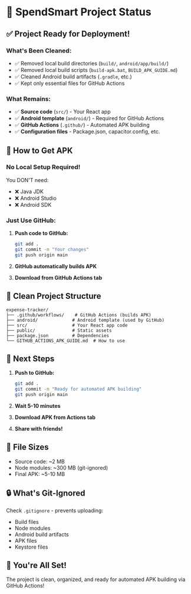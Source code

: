 # 🚀 SpendSmart Project Status

## ✅ Project Ready for Deployment!

### What's Been Cleaned:
- ✅ Removed local build directories (`build/`, `android/app/build/`)
- ✅ Removed local build scripts (`build-apk.bat`, `BUILD_APK_GUIDE.md`)
- ✅ Cleaned Android build artifacts (`.gradle`, etc.)
- ✅ Kept only essential files for GitHub Actions

### What Remains:
- ✅ **Source code** (`src/`) - Your React app
- ✅ **Android template** (`android/`) - Required for GitHub Actions
- ✅ **GitHub Actions** (`.github/`) - Automated APK building
- ✅ **Configuration files** - Package.json, capacitor.config, etc.

## 📱 How to Get APK

### No Local Setup Required!
You DON'T need:
- ❌ Java JDK
- ❌ Android Studio
- ❌ Android SDK

### Just Use GitHub:
1. **Push code to GitHub:**
   ```bash
   git add .
   git commit -m "Your changes"
   git push origin main
   ```

2. **GitHub automatically builds APK**

3. **Download from GitHub Actions tab**

## 📂 Clean Project Structure
```
expense-tracker/
├── .github/workflows/    # GitHub Actions (builds APK)
├── android/             # Android template (used by GitHub)
├── src/                 # Your React app code
├── public/              # Static assets
├── package.json         # Dependencies
└── GITHUB_ACTIONS_APK_GUIDE.md  # How to use
```

## 🎯 Next Steps

1. **Push to GitHub:**
   ```bash
   git add .
   git commit -m "Ready for automated APK building"
   git push origin main
   ```

2. **Wait 5-10 minutes**

3. **Download APK from Actions tab**

4. **Share with friends!**

## 💾 File Sizes
- Source code: ~2 MB
- Node modules: ~300 MB (git-ignored)
- Final APK: ~5-10 MB

## 🔒 What's Git-Ignored
Check `.gitignore` - prevents uploading:
- Build files
- Node modules
- Android build artifacts
- APK files
- Keystore files

## 🎉 You're All Set!
The project is clean, organized, and ready for automated APK building via GitHub Actions!